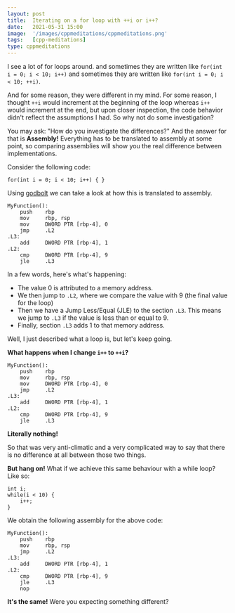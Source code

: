 ```yaml
---
layout: post
title:  Iterating on a for loop with ++i or i++?
date:   2021-05-31 15:00
image:  '/images/cppmeditations/cppmeditations.png'
tags:   [cpp-meditations]
type: cppmeditations
---
```


I see a lot of for loops around. and sometimes they are written like `for(int i = 0; i < 10; i++)` and sometimes they are written like `for(int i = 0; i < 10; ++i)`.

And for some reason, they were different in my mind. For some reason, I thought `++i` would increment at the beginning of the loop whereas `i++` would increment at the end, but upon closer inspection, the code behavior didn't reflect the assumptions I had. So why not do some investigation?

You may ask: "How do you investigate the differences?" And the answer for that is **Assembly!** Everything has to be translated to assembly at some point, so comparing assemblies will show you the real difference between implementations.

Consider the following code:

```
for(int i = 0; i < 10; i++) { }
```

Using [godbolt](https://godbolt.org/) we can take a look at how this is translated to assembly.

```
MyFunction():
    push    rbp
    mov     rbp, rsp
    mov     DWORD PTR [rbp-4], 0
    jmp     .L2
.L3:
    add     DWORD PTR [rbp-4], 1
.L2:
    cmp     DWORD PTR [rbp-4], 9
    jle     .L3
```

In a few words, here's what's happening: 
- The value 0 is attributed to a memory address.
- We then jump to `.L2`, where we compare the value with 9 (the final value for the loop)
- Then we have a Jump Less/Equal (JLE) to the section `.L3`. This means we jump to `.L3` if the value is less than or equal to 9.
- Finally, section `.L3` adds 1 to that memory address. 

Well, I just described what a loop is, but let's keep going.

**What happens when I change `i++` to `++i`?**

```
MyFunction():
    push    rbp
    mov     rbp, rsp
    mov     DWORD PTR [rbp-4], 0
    jmp     .L2
.L3:
    add     DWORD PTR [rbp-4], 1
.L2:
    cmp     DWORD PTR [rbp-4], 9
    jle     .L3
```

**Literally nothing!**

So that was very anti-climatic and a very complicated way to say that there is no difference at all between those two things.

**But hang on!** What if we achieve this same behaviour with a while loop? Like so:

```
int i;
while(i < 10) {
    i++;
}
```

We obtain the following assembly for the above code:


```
MyFunction():
    push    rbp
    mov     rbp, rsp
    jmp     .L2
.L3:
    add     DWORD PTR [rbp-4], 1
.L2:
    cmp     DWORD PTR [rbp-4], 9
    jle     .L3
    nop
```

**It's the same!** Were you expecting something different?
